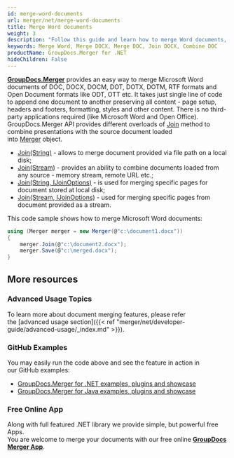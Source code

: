 ```yaml
---
id: merge-word-documents
url: merger/net/merge-word-documents
title: Merge Word documents
weight: 3
description: "Follow this guide and learn how to merge Word documents, combine several DOCX or DOC files into one using GroupDocs.Merger."
keywords: Merge Word, Merge DOCX, Merge DOC, Join DOCX, Combine DOC
productName: GroupDocs.Merger for .NET
hideChildren: False
---
```

**[GroupDocs.Merger](https://products.groupdocs.com/merger/net)** provides an easy way to merge Microsoft Word documents of DOC, DOCX, DOCM, DOT, DOTX, DOTM, RTF formats and Open Document formats like ODT, OTT etc. It takes just single line of code to append one document to another preserving all content - page setup, headers and footers, formatting, styles and other content. There is no third-party applications required (like Microsoft Word and Open Office).   
GroupDocs.Merger API provides different overloads of [Join](https://apireference.groupdocs.com/net/merger/groupdocs.merger/merger/methods/join/index) method to combine presentations with the source document loaded into [Merger](https://apireference.groupdocs.com/net/merger/groupdocs.merger/merger) object. 

*   [Join(String)](https://apireference.groupdocs.com/net/merger/groupdocs.merger.merger/join/methods/2) - allows to merge document provided via file path on a local disk; 
*   [Join(Stream)](https://apireference.groupdocs.com/net/merger/groupdocs.merger/merger/methods/join) - provides an ability to combine documents loaded from any source - memory stream, remote URL etc.;
*   [Join(String, IJoinOptions)](https://apireference.groupdocs.com/net/merger/groupdocs.merger.merger/join/methods/3) - is used for merging specific pages for document stored at local disk; 
*   [Join(Stream, IJoinOptions)](https://apireference.groupdocs.com/net/merger/groupdocs.merger.merger/join/methods/1) - used for merging specific pages from document provided as a stream.

This code sample shows how to merge Microsoft Word documents:

```csharp
using (Merger merger = new Merger(@"c:\document1.docx"))
{
    merger.Join(@"c:\document2.docx");
    merger.Save(@"c:\merged.docx");
}
```

## More resources
### Advanced Usage Topics 
To learn more about document merging features, please refer the [advanced usage section]({{< ref "merger/net/developer-guide/advanced-usage/_index.md" >}}).

### GitHub Examples 
You may easily run the code above and see the feature in action in our GitHub examples:
*   [GroupDocs.Merger for .NET examples, plugins and showcase](https://github.com/groupdocs-merger/GroupDocs.Merger-for-.NET)    
*   [GroupDocs.Merger for Java examples, plugins and showcase](https://github.com/groupdocs-merger/GroupDocs.Merger-for-Java)    

### Free Online App

Along with full featured .NET library we provide simple, but powerful free Apps.  
You are welcome to merge your documents with our free online **[GroupDocs Merger App](https://products.groupdocs.app/merger)**.
